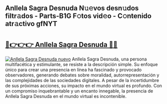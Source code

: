 ## Anllela Sagra Desnuda N𝚞𝚎vos desn𝚞dos filtr𝚊dos - Parts-B1G F𝚘tos vid𝚎o - C𝚘ntenido atr𝚊ctivo gfNYT

# <h2><a href="http://mb134j.tromn.icu/?c=Anllela+Sagra+Desnuda">🔗👉👉👉 Anllela Sagra Desnuda 🔗🔗</a></h2>

[![Anllela Sagra Desnuda nuevo](https://i.imgur.com/pEAQMta.gif)](http://mb134j.tromn.icu/?c=Anllela+Sagra+Desnuda)
Anllela Sagra Desnuda, una persona multifacética y estimulante, se resiste a la descripción simple. Su enfoque único para crear una presencia en línea ha fascinado y provocado observadores, generando debates sobre moralidad, autorrepresentación y las complejidades de las sociedades digitales. A pesar de la incertidumbre de sus próximas acciones, su impacto en el mundo virtual es profundo. Con un compromiso inquebrantable y un encanto innegable, la presencia de Anllela Sagra Desnuda en el mundo virtual es incontenible.
